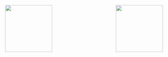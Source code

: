 <!--## Hi there 👋-->

<!--
**thuang323/thuang323** is a ✨ _special_ ✨ repository because its `README.md` (this file) appears on your GitHub profile.

Here are some ideas to get you started:

- 🔭 I’m currently working on ...
- 🌱 I’m currently learning ...
- 👯 I’m looking to collaborate on ...
- 🤔 I’m looking for help with ...
- 💬 Ask me about ...
- 📫 How to reach me: ...
- 😄 Pronouns: ...
- ⚡ Fun fact: ...
-->


<a href="https://github.com/thuang323/github-readme-stats">
  <img height=150 width=auto align="left" src="https://github-readme-stats.vercel.app/api?username=thuang323&hide=stars&show_icons=true&rank_icon=github&theme=dark" />
</a>
<a href="https://github.com/thuang323/convoychat">
  <img height=150 width=auto align="right" src="https://github-readme-stats.vercel.app/api/top-langs?username=thuang323&layout=compact&langs_count=8&card_width=320&theme=dark" />
</a>

